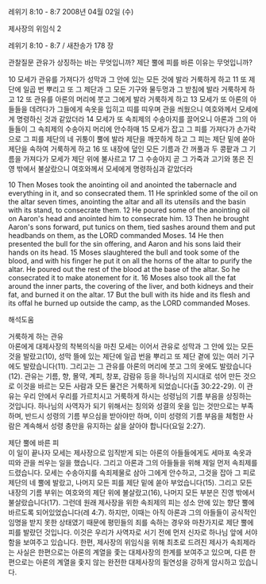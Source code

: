 레위기 8:10 - 8:7 
2008년 04월 02일 (수)

제사장의 위임식 2



레위기 8:10 - 8:7 / 새찬송가 178 장


관찰질문
관유가 상징하는 바는 무엇입니까?
제단 뿔에 피를 바른 이유는 무엇입니까?

10 모세가 관유를 가져다가 성막과 그 안에 있는 모든 것에 발라 거룩하게 하고 11 또 제단에 일곱 번 뿌리고 또 그 제단과 그 모든 기구와 물두멍과 그 받침에 발라 거룩하게 하고 12 또 관유를 아론의 머리에 붓고 그에게 발라 거룩하게 하고 13 모세가 또 아론의 아들들을 데려다가 그들에게 속옷을 입히고 띠를 띠우며 관을 씌웠으니 여호와께서 모세에게 명령하신 것과 같았더라 14 모세가 또 속죄제의 수송아지를 끌어오니 아론과 그의 아들들이 그 속죄제의 수송아지 머리에 안수하매 15 모세가 잡고 그 피를 가져다가 손가락으로 그 피를 제단의 네 귀퉁이 뿔에 발라 제단을 깨끗하게 하고 그 피는 제단 밑에 쏟아 제단을 속하여 거룩하게 하고 16 또 내장에 덮인 모든 기름과 간 꺼풀과 두 콩팥과 그 기름을 가져다가 모세가 제단 위에 불사르고 17 그 수송아지 곧 그 가죽과 고기와 똥은 진영 밖에서 불살랐으니 여호와께서 모세에게 명령하심과 같았더라  

10 Then Moses took the anointing oil and anointed the tabernacle and everything in it, and so consecrated them. 11 He sprinkled some of the oil on the altar seven times, anointing the altar and all its utensils and the basin with its stand, to consecrate them. 12 He poured some of the anointing oil on Aaron's head and anointed him to consecrate him. 
13 Then he brought Aaron's sons forward, put tunics on them, tied sashes around them and put headbands on them, as the LORD commanded Moses. 14 He then presented the bull for the sin offering, and Aaron and his sons laid their hands on its head. 15 Moses slaughtered the bull and took some of the blood, and with his finger he put it on all the horns of the altar to purify the altar. He poured out the rest of the blood at the base of the altar. So he consecrated it to make atonement for it. 16 Moses also took all the fat around the inner parts, the covering of the liver, and both kidneys and their fat, and burned it on the altar. 17 But the bull with its hide and its flesh and its offal he burned up outside the camp, as the LORD commanded Moses.

해석도움





거룩하게 하는 관유  
아론에게 대제사장의 착복의식을 마친 모세는 이어서 관유로 성막과 그 안에 있는 모든 것을 발랐고(10), 성막 뜰에 있는 제단에 일곱 번을 뿌리고 또 제단 곁에 있는 여러 기구에도 발랐습니다(11). 그리고는 그 관유를 아론의 머리에 붓고 그의 옷에도 발랐습니다(12). 관유는 기름, 향, 몰약, 계피, 창포, 감람유 등을 하나님의 지시대로 섞어 만든 것으로 이것을 바르는 모든 사람과 모든 물건은 거룩하게 되었습니다(출 30:22-29). 이 관유는 우리 안에서 우리를 가르치시고 거룩하게 하시는 성령님의 기름 부음을 상징하는 것입니다. 하나님의 사역자가 되기 위해서는 칭의와 성결의 옷을 입는 것만으로는 부족하며, 반드시 성령의 기름 부으심을 받아야만 하며, 이미 성령의 기름 부음을 체험한 사람은 계속해서 성령 충만을 유지하는 삶을 살아야 합니다(요일 2:27).   

제단 뿔에 바른 피  
이 일이 끝나자 모세는 제사장으로 임직받게 되는 아론의 아들들에게도 세마포 속옷과 띠와 관을 씌우는 일을 했습니다. 그리고 아론과 그의 아들들을 위해 제일 먼저 속죄제를 드렸습니다. 모세는 수송아지를 속죄제물로 삼아 그에게 안수하고, 그것을 잡아 그 피로 제단의 네 뿔에 발랐고, 나머지 모든 피를 제단 밑에 쏟아 부었습니다(15). 그리고 모든 내장의 기름 부위는 여호와의 제단 위에 불살랐고(16), 나머지 모든 부분은 진영 밖에서 불살랐습니다(17). 그런데 원래 제사장을 위한 속죄제의 피는 성소 안에 있는 향단 뿔에 바르도록 되어있었습니다(레 4:7). 하지만, 이때는 아직 아론과 그의 아들들이 공식적인 임명을 받지 못한 상태였기 때문에 평민들의 죄를 속하는 경우와 마찬가지로 제단 뿔에 피를 발랐던 것입니다. 이것은 우리가 사역자로 서기 전에 먼저 신자로 하나님 앞에 서야 함을 보여주고 있습니다. 한편, 제사장의 위임식을 위해 최초로 드려진 제사가 속죄제라는 사실은 한편으로는 아론의 계열을 좇는 대제사장의 한계를 보여주고 있으며, 다른 한편으로는 아론의 계열을 좇지 않는 완전한 대제사장의 필연성을 강하게 암시하고 있습니다.